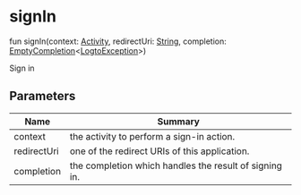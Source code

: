 # signIn

fun signIn(context: [Activity](https://developer.android.com/reference/kotlin/android/app/Activity.html), redirectUri: [String](https://kotlinlang.org/api/latest/jvm/stdlib/kotlin/-string/index.html), completion: [EmptyCompletion](../../io.logto.sdk.android.completion/-empty-completion/index.md)&lt;[LogtoException](../../io.logto.sdk.android.exception/-logto-exception/index.md)&gt;)

Sign in

## Parameters

| Name        | Summary                                                |
| ----------- | ------------------------------------------------------ |
| context     | the activity to perform a sign-in action.              |
| redirectUri | one of the redirect URIs of this application.          |
| completion  | the completion which handles the result of signing in. |
